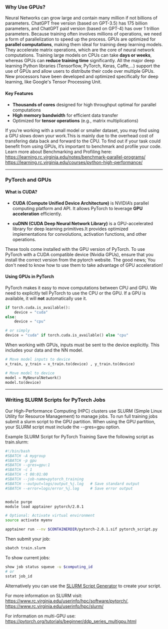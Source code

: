 ### **Why Use GPUs?**

Neural Networks can grow large and contain many million if not billions of parameters. ChatGPT free version (based on GPT-3.5) has 175 billion parameters, and ChatGPT paid version (based on GPT-4) has over 1 trillion parameters. Because training often involves millions of operations, we need a form of parallelization to speed up the process. GPUs are optimized for **parallel computations**, making them ideal for training deep learning models. They accelerate matrix operations, which are the core of neural network computations. Training large models on CPUs can take **days or weeks**, whereas GPUs can **reduce training time** significantly. All the major deep learning Python libraries (Tensorflow, PyTorch, Keras, Caffe,…) support the use of GPUs and allow users to distribute their code over multiple GPUs. New processors have been developed and optimized specifically for deep learning, like Google's Tensor Processing Unit.


#### **Key Features**
- **Thousands of cores** designed for high throughput optimal for parallel computations
- **High memory bandwidth** for efficient data transfer
- Optimized for **tensor operations** (e.g., matrix multiplications)

If you’re working with a small model or smaller dataset, you may find using a GPU slows down your work.This is mainly due to the overhead cost of transfering data back and forward to the CPU. To find out if your task could benefit from using GPUs, it’s important to benchmark and profile your code. Learn more about Benchmarking and Profiling here: https://learning.rc.virginia.edu/notes/benchmark-parallel-programs/ https://learning.rc.virginia.edu/courses/python-high-performance/

---

###  **PyTorch and GPUs**
#### **What is CUDA?**
- **CUDA (Compute Unified Device Architecture)** is NVIDIA’s parallel computing platform and API. It allows PyTorch to leverage **GPU acceleration** efficiently.

- **cuDNN (CUDA Deep Neural Network Library)** is a GPU-accelerated library for deep learning primitives.It provides optimized implementations for convolutions, activation functions, and other operations.

These tools come installed with the GPU version of PyTorch. To use PyTorch with a CUDA compatible device (Nvidia GPUs), ensure that you install the correct version from the pytorch website. The good news; You don't need to know how to use them to take advantage of GPU acceleration!

#### **Using GPUs in PyTorch**
PyTorch makes it easy to move computations between CPU and GPU.
We need to explicitly tell PyTorch to use the CPU or the GPU. If a GPU is available, it will **not** automatically use it.
``` python
if torch.cuda.is_available():
    device = "cuda"
else:
    device = "cpu"

# or simply
device = "cuda" if torch.cuda.is_available() else "cpu"
```
When working with GPUs, inputs must be sent to the device explicitly. This includes your data and the NN model.
```python
# Move model inputs to device
x_train, y_train = x_train.to(device) , y_train.to(device)

# Move model to device
model = MyNeuralNetwork()
model.to(device)
```
---

### **Writing SLURM Scripts for PyTorch Jobs**
Our High-Performance Computing (HPC) clusters use SLURM (Simple Linux Utility for Resource Management) to manage jobs. To run full training jobs submit a slurm script to the GPU partition. When using the GPU partition, your SLURM script must include the --gres=gpu option.

Example SLURM Script for PyTorch Training
Save the following script as train.slurm:
~~~sh
#!/bin/bash
#SBATCH -A mygroup
#SBATCH -p gpu         
#SBATCH --gres=gpu:1    
#SBATCH -c 1
#SBATCH -t 00:01:00
#SBATCH --job-name=pytorch_training
#SBATCH --output=logs/output_%j.log   # Save standard output
#SBATCH --error=logs/error_%j.log     # Save error output


module purge
module load apptainer pytorch/2.0.1 

# Optional: Activate virtual environment
source activate myenv

apptainer run --nv $CONTAINERDIR/pytorch-2.0.1.sif pytorch_script.py 
~~~
Then submit your job:
~~~sh
sbatch train.slurm
~~~
To show current jobs:
~~~sh
show job status squeue -u $computing_id
# or
sstat job_id
~~~
Alternatively you can use the [SLURM Script Generator](https://www.rc.virginia.edu/userinfo/hpc/slurm-script-generator/) to create your script.


For more information on SLURM visit: https://www.rc.virginia.edu/userinfo/hpc/software/pytorch/, https://www.rc.virginia.edu/userinfo/hpc/slurm/

For information on multi-GPU use: https://pytorch.org/tutorials/beginner/ddp_series_multigpu.html